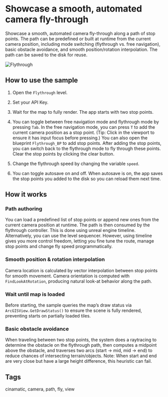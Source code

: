 # Showcase a smooth, automated camera fly-through

Showcase a smooth, automated camera fly-through along a path of stop points. The path can be predefined or built at runtime from the current camera position, including mode switching (flythrough vs. free navigation), basic obstacle avoidance, and smooth position/rotation interpolation. The path can be saved to the disk for reuse. 

![Flythrough](flythrough.png)

## How to use the sample

1. Open the `Flythrough` level.

2. Set your API Key.

3. Wait for the map to fully render. The app starts with two stop points. 

4. You can toggle between free navigation mode and flythrough mode by pressing `Tab`. In the free navigation mode, you can press `T` to add the current camera position as a stop point. (Tip: Click in the viewport to ensure it has input focus before pressing.) You can also open the blueprint `Flythrough_BP` to add stop points. After adding the stop points, you can switch back to the flythrough mode to fly through these points. Clear the stop points by clicking the clear button. 

5. Change the flythrough speed by changing the variable `speed`. 

6. You can toggle autosave on and off. When autosave is on, the app saves the stop points you added to the disk so you can reload them next time. 

## How it works

### Path authoring
You can load a predefined list of stop points or append new ones from the current camera position at runtime. The path is then consumed by the flythrough controller. This is done using unreal engine timeline. Alternatively, you can use the level sequencer. However, using timeline gives you more control freedom, letting you fine tune the route, manage stop points and change fly speed programmatically. 

### Smooth position & rotation interpolation
Camera location is calculated by vector interpolation between stop points for smooth movement. Camera orientation is computed with `FindLookAtRotation`, producing natural look-at behavior along the path.

### Wait until map is loaded
Before starting, the sample queries the map’s draw status via `ArcGISView.GetDrawStatus()` to ensure the scene is fully rendered, preventing starts on partially loaded tiles.

### Basic obstacle avoidance
When traveling between two stop points, the system does a raytracing to determine the obstacle on the flythrough path, then computes a midpoint above the obstacle, and traverses two arcs (start → mid, mid → end) to reduce chances of intersecting terrain/objects. Note: When start and end are very close but have a large height difference, this heuristic can fail.

## Tags

cinamatic, camera, path, fly, view
